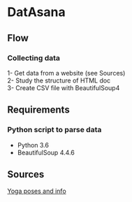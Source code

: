 # DatAsana  

## Flow  
### Collecting data  
1- Get data from a website (see Sources)  
2- Study the structure of HTML doc  
3- Create CSV file with BeautifulSoup4  

## Requirements   
### Python script to parse data  
- Python 3.6
- BeautifulSoup 4.4.6  

## Sources 
[Yoga poses and info](https://www.yogajournal.com)

